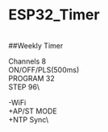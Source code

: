 # ESP32_Timer
\
##Weekly Timer

Channels 8\
ON/OFF/PLS(500ms)\
PROGRAM 32\
STEP 96\

-WiFi\
+AP/ST MODE\
+NTP Sync\
